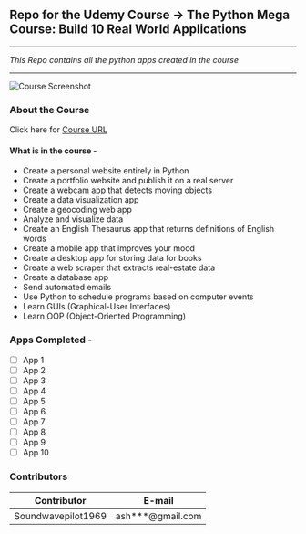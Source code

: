 ## Repo for the Udemy Course -> The Python Mega Course: Build 10 Real World Applications

___

*This Repo contains all the python apps created in the course*
___
<!-- Images -->
![Course Screenshot](https://automation.litekart.in/screenshots/github/the-python-mega-course-build-10-real-world-applic.png)
### **About the Course**
Click here for [Course URL](https://www.udemy.com/course/the-python-mega-course/ "Udemy Url")

#### What is in the course - 
  * Create a personal website entirely in Python
  * Create a portfolio website and publish it on a real server
  * Create a webcam app that detects moving objects
  * Create a data visualization app
  * Create a geocoding web app
  * Analyze and visualize data
  * Create an English Thesaurus app that returns definitions of English words
  * Create a mobile app that improves your mood
  * Create a desktop app for storing data for books
  * Create a web scraper that extracts real-estate data
  * Create a database app
  * Send automated emails
  * Use Python to schedule programs based on computer events
  * Learn GUIs (Graphical-User Interfaces)
  * Learn OOP (Object-Oriented Programming)

### **Apps Completed** - 
* [ ] App 1
* [ ] App 2
* [ ] App 3
* [ ] App 4
* [ ] App 5
* [ ] App 6
* [ ] App 7
* [ ] App 8
* [ ] App 9
* [ ] App 10

### **Contributors**
<!--Tables -->
| Contributor     | E-mail |
| ----------- | ----------- |
| Soundwavepilot1969      | ash***@gmail.com  |
